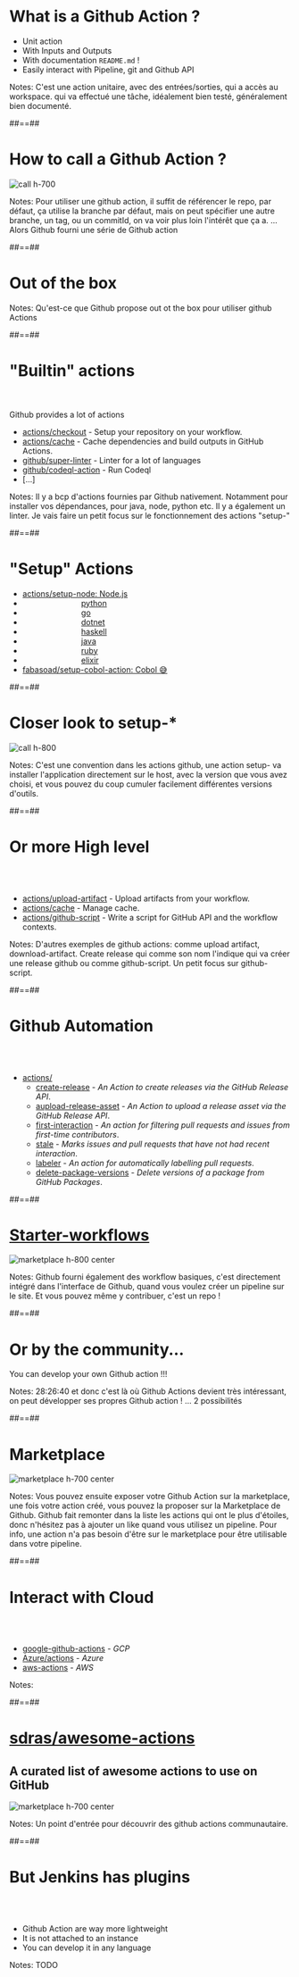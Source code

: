 
# What is a Github Action ?

* Unit action
* With Inputs and Outputs
* With documentation `README.md` !
* Easily interact with Pipeline, git and Github API
<!-- .element: class="list-fragment" -->

Notes: C'est une action unitaire, avec des entrées/sorties, qui a accès au workspace. qui va effectué une tâche, idéalement bien testé, généralement bien documenté.

##==##

# How to call a Github Action ?
<!-- .slide: class="full-center" -->
![call h-700](./assets/images/call-an-action.png)

Notes: Pour utiliser une github action, il suffit de référencer le repo, par défaut, ça utilise la branche par défaut, mais on peut spécifier une autre branche, un tag, ou un commitId, on va voir plus loin l'intérêt que ça a. ... Alors Github fourni une série de Github action

##==##
<!-- .slide: class="transition sfeir-bg-red" -->
# Out of the box

Notes: Qu'est-ce que Github propose out ot the box pour utiliser github Actions

##==##

# "Builtin" actions
<br><br>
Github provides a lot of actions
- [actions/checkout](https://github.com/actions/checkout) - Setup your repository on your workflow.
- [actions/cache](https://github.com/actions/cache) - Cache dependencies and build outputs in GitHub Actions.
- [github/super-linter](https://github.com/github/super-linter) - Linter for a lot of languages
- [github/codeql-action](https://github.com/github/codeql-action) - Run Codeql
- [...]

Notes: Il y a bcp d'actions fournies par Github nativement. Notamment pour installer vos dépendances, pour java, node, python etc. Il y a également un linter. Je vais faire un petit focus sur le fonctionnement des actions "setup-"

##==##
# "Setup" Actions

- [actions/setup-node: Node.js](https://github.com/actions/setup-node)
- &ensp;&ensp;&ensp;&ensp;&ensp;&ensp;&ensp;&ensp;&ensp;&ensp;&ensp;&ensp;&ensp;&ensp;&ensp;[python](https://github.com/actions/setup-python)
- &ensp;&ensp;&ensp;&ensp;&ensp;&ensp;&ensp;&ensp;&ensp;&ensp;&ensp;&ensp;&ensp;&ensp;&ensp;[go](https://github.com/actions/setup-go)
- &ensp;&ensp;&ensp;&ensp;&ensp;&ensp;&ensp;&ensp;&ensp;&ensp;&ensp;&ensp;&ensp;&ensp;&ensp;[dotnet](https://github.com/actions/setup-dotnet)
- &ensp;&ensp;&ensp;&ensp;&ensp;&ensp;&ensp;&ensp;&ensp;&ensp;&ensp;&ensp;&ensp;&ensp;&ensp;[haskell](https://github.com/actions/setup-haskell)
- &ensp;&ensp;&ensp;&ensp;&ensp;&ensp;&ensp;&ensp;&ensp;&ensp;&ensp;&ensp;&ensp;&ensp;&ensp;[java](https://github.com/actions/setup-java)
- &ensp;&ensp;&ensp;&ensp;&ensp;&ensp;&ensp;&ensp;&ensp;&ensp;&ensp;&ensp;&ensp;&ensp;&ensp;[ruby](https://github.com/actions/setup-ruby)
- &ensp;&ensp;&ensp;&ensp;&ensp;&ensp;&ensp;&ensp;&ensp;&ensp;&ensp;&ensp;&ensp;&ensp;&ensp;[elixir](https://github.com/actions/setup-elixir)
- [fabasoad/setup-cobol-action: Cobol 😅](https://github.com/fabasoad/setup-cobol-action)

##==##

# Closer look to setup-*
<!-- .slide: class="full-center" -->
![call h-800](./assets/images/setup-action.png)

Notes: C'est une convention dans les actions github, une action setup- va installer l'application directement sur le host, avec la version que vous avez choisi, et vous pouvez du coup cumuler facilement différentes versions d'outils.

##==##

# Or more High level
<br><br>

- [actions/upload-artifact](https://github.com/actions/upload-artifact) - Upload artifacts from your workflow.
- [actions/cache](https://github.com/actions/cache) - Manage cache.
- [actions/github-script](https://github.com/actions/github-script) - Write a script for GitHub API and the workflow contexts.

Notes: D'autres exemples de github actions: comme upload artifact, download-artifact. Create release qui comme son nom l'indique qui va créer une release github ou comme github-script. Un petit focus sur github-script.

##==##

# Github Automation
<br><br>

- [actions/](https://github.com/actions/)
  - [create-release](https://github.com/actions/create-release) - _An Action to create releases via the GitHub Release API_.
  -  [aupload-release-asset](https://github.com/actions/upload-release-asset) - _An Action to upload a release asset via the GitHub Release API_.
  - [first-interaction](https://github.com/actions/first-interaction) - _An action for filtering pull requests and issues from first-time contributors_.
  - [stale](https://github.com/actions/stale) - _Marks issues and pull requests that have not had recent interaction_.
  - [labeler](https://github.com/actions/labeler) - _An action for automatically labelling pull requests_.
  - [delete-package-versions](https://github.com/actions/delete-package-versions) - _Delete versions of a package from GitHub Packages_.

##==##

<!-- .slide: class="full-center" -->
# [Starter-workflows](https://github.com/actions/starter-workflows)

![marketplace h-800 center](./assets/images/starter-workflows.png)

Notes: Github fourni également des workflow basiques, c'est directement intégré dans l'interface de Github, quand vous voulez créer un pipeline sur le site. Et vous pouvez même y contribuer, c'est un repo !

##==##
<!-- .slide: class="transition sfeir-bg-red" -->
# Or by the community...

You can develop your own Github action !!!

Notes: 28:26:40 et donc c'est là où Github Actions devient très intéressant, on peut développer ses propres Github action ! ... 2 possibilités

##==##

# Marketplace

![marketplace h-700 center](./assets/images/marketplace.png)

Notes: Vous pouvez ensuite exposer votre Github Action sur la marketplace, une fois votre action créé, vous pouvez la proposer sur la Marketplace de Github. Github fait remonter dans la liste les actions qui ont le plus d'étoiles, donc n'hésitez pas à ajouter un like quand vous utilisez un pipeline. Pour info, une action n'a pas besoin d'être sur le marketplace pour être utilisable dans votre pipeline.

##==##

# Interact with Cloud
<br><br>

- [google-github-actions](https://github.com/google-github-actions) - _GCP_ 
- [Azure/actions](https://github.com/Azure/actions) - _Azure_
- [aws-actions](https://github.com/aws-actions) - _AWS_

Notes: 

##==##

# [sdras/awesome-actions](https://github.com/sdras/awesome-actions)

##  A curated list of awesome actions to use on GitHub

![marketplace h-700 center](./assets/images/awesome-actions.png)

Notes: Un point d'entrée pour découvrir des github actions communautaire.

##==##

# But Jenkins has plugins
<br><br>
* Github Action are way more lightweight
* It is not attached to an instance
* You can develop it in any language

Notes: TODO
